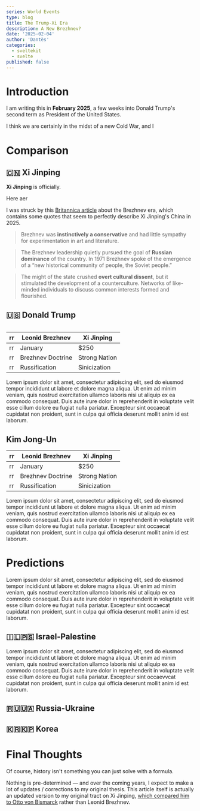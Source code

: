 ```yaml
---
series: World Events
type: blog
title: The Trump-Xi Era
description: A New Brezhnev?
date: '2025-02-04'
author: 'Dantès'
categories:
  - sveltekit
  - svelte
published: false
---
```


<script>
  import Counter from './counter.svelte'
  import Table from '$lib/components/Table.svelte'


  let table1 = {
    title: 'Xi Jinping & Leonid Brezhnev',
    subtitle: 'The Conservative Autocrats',
    rows: [
      {
        title: 'Cultural Repression',
        subtitle: 'Both leaders had economically literate advisors.',
        cells: [
          {
            header: 'Russification',
            url: 'https://en.wikipedia.org/wiki/Alexei_Kosygin',
            content: 'Lorem ipsum dolor sit amet, consectetur adipiscing elit, sed do eiusmod tempor incididunt ut labore et dolore magna aliqua. Ut enim ad minim veniam, quis nostrud exercitation ullamco laboris nisi ut aliquip ex ea commodo consequat. Duis aute irure dolor in reprehenderit in voluptate velit esse cillum dolore eu fugiat nulla pariatur. Excepteur sint occaecat cupidatat non proident, sunt in culpa qui officia deserunt mollit anim id est laborum.'
          },
          {
            header: 'Xi Jinping Thought',
            url: 'https://en.wikipedia.org/wiki/Li_Keqiang',
            content: 'Lorem ipsum dolor sit amet, consectetur adipiscing elit, sed do eiusmod tempor incididunt ut labore et dolore magna aliqua. Ut enim ad minim veniam, quis nostrud exercitation ullamco laboris nisi ut aliquip ex ea commodo consequat. Duis aute irure dolor in reprehenderit in voluptate velit esse cillum dolore eu fugiat nulla pariatur. Excepteur sint occaecat cupidatat non proident, sunt in culpa qui officia deserunt mollit anim id est laborum.'
          },
        ]
      },
      {
        title: 'Foreign Aggression',
        subtitle: 'Both leaders had economically literate advisors.',
        cells: [
          {
            header: 'Brezhnev Doctrine',
            url: 'https://en.wikipedia.org/wiki/Alexei_Kosygin',
            content: 'The Brezhnev'
          },
          {
            header: 'Wolf Warrior Diplomacy',
            url: 'https://en.wikipedia.org/wiki/Li_Keqiang',
            content: 'Xi has pursued a more aggressive foreign policy in regions like the South China Sea, Taiwan, and Ukraine (in the form of tacit support).'
          },
        ]
      },
      {
        title: 'Cult of Personality',
        subtitle: 'Both leaders had economically literate advisors.',
        cells: [
          {
            header: 'Brezhnev',
            url: 'https://en.wikipedia.org/wiki/Alexei_Kosygin',
            content: 'The Brezhnev'
          },
          {
            header: 'Xi Jinping',
            url: 'https://en.wikipedia.org/wiki/Li_Keqiang',
            content: 'Lorem ipsum dolor sit amet, consectetur adipiscing elit, sed do eiusmod tempor incididunt ut labore et dolore magna aliqua. Ut enim ad minim veniam, quis nostrud exercitation ullamco laboris nisi ut aliquip ex ea commodo consequat. Duis aute irure dolor in reprehenderit in voluptate velit esse cillum dolore eu fugiat nulla pariatur. Excepteur sint occaecat cupidatat non proident, sunt in culpa qui officia deserunt mollit anim id est laborum.'
          },
        ]
      },
      {
        title: 'Economic Stagnation',
        subtitle: 'Both leaders had economically literate advisors.',
        cells: [
          {
            header: 'The Era of Stagnation',
            url: 'https://en.wikipedia.org/wiki/Alexei_Kosygin',
            content: 'The USSR economy '
          },
          {
            header: 'The End of the Chinese Miracle',
            url: 'https://en.wikipedia.org/wiki/Li_Keqiang',
            content: 'After 2020, '
          },
        ]
      },
      {
        title: 'Smart Sidekick',
        subtitle: 'Both leaders had economically literate advisors.',
        cells: [
          {
            header: 'Alexei Kosygin',
            url: 'https://en.wikipedia.org/wiki/Alexei_Kosygin',
            content: 'The Kosigyn Reforms were a period of liberalization and (partially) market-driven policies, where'
          },
          {
            header: 'Li Keqiang',
            url: 'https://en.wikipedia.org/wiki/Li_Keqiang',
            content: 'Li Keqiang'
          },
        ]
      }
    ]
  }


</script>


# Introduction

I am writing this in **February 2025**, a few weeks into Donald Trump's second term as President of the United States.


I think we are certainly in the midst of a new Cold War, and I

# Comparison

  ## 🇨🇳 Xi Jinping

  <Table data = {table1} />

  **Xi Jinping** is officially.

  Here aer

  I was struck by this [Britannica article](https://www.britannica.com/place/Soviet-Union/The-Brezhnev-era) about the Brezhnev era, which contains
  some quotes that seem to perfectly describe Xi Jinping's China in 2025.

  > Brezhnev was **instinctively a conservative** and had little sympathy for experimentation in art and literature.

  > The Brezhnev leadership quietly pursued the goal of **Russian dominance** of the country. In 1971 Brezhnev spoke of the emergence of a “new historical community of people, the Soviet people.”

  > The might of the state crushed **overt cultural dissent**, but it stimulated the development of a counterculture. Networks of like-minded individuals to discuss common interests formed and flourished.



  ## 🇺🇸 Donald Trump

  |  rr           | Leonid Brezhnev             | Xi Jinping          |
  | --------         | --------                    | -------             |
  |  rr         | January                       | $250                |
  |  rr          | Brezhnev Doctrine             | Strong Nation                 |
  |  rr         | Russification                 | Sinicization               |

  Lorem ipsum dolor sit amet, consectetur adipiscing elit, sed do eiusmod tempor incididunt ut labore et dolore magna aliqua. Ut enim ad minim veniam, quis nostrud exercitation ullamco laboris nisi ut aliquip ex ea commodo consequat. Duis aute irure dolor in reprehenderit in voluptate velit esse cillum dolore eu fugiat nulla pariatur. Excepteur sint occaecat cupidatat non proident, sunt in culpa qui officia deserunt mollit anim id est laborum.

  ## Kim Jong-Un

  |  rr           | Leonid Brezhnev             | Xi Jinping          |
  | --------         | --------                    | -------             |
  |  rr         | January                       | $250                |
  |  rr          | Brezhnev Doctrine             | Strong Nation                 |
  |  rr         | Russification                 | Sinicization               |

  Lorem ipsum dolor sit amet, consectetur adipiscing elit, sed do eiusmod tempor incididunt ut labore et dolore magna aliqua. Ut enim ad minim veniam, quis nostrud exercitation ullamco laboris nisi ut aliquip ex ea commodo consequat. Duis aute irure dolor in reprehenderit in voluptate velit esse cillum dolore eu fugiat nulla pariatur. Excepteur sint occaecat cupidatat non proident, sunt in culpa qui officia deserunt mollit anim id est laborum.


# Predictions

Lorem ipsum dolor sit amet, consectetur adipiscing elit, sed do eiusmod tempor incididunt ut labore et dolore magna aliqua. Ut enim ad minim veniam, quis nostrud exercitation ullamco laboris nisi ut aliquip ex ea commodo consequat. Duis aute irure dolor in reprehenderit in voluptate velit esse cillum dolore eu fugiat nulla pariatur. Excepteur sint occaecat cupidatat non proident, sunt in culpa qui officia deserunt mollit anim id est laborum.

  ## 🇮🇱🇵🇸 Israel-Palestine

  Lorem ipsum dolor sit amet, consectetur adipiscing elit, sed do eiusmod tempor incididunt ut labore et dolore magna aliqua. Ut enim ad minim veniam, quis nostrud exercitation ullamco laboris nisi ut aliquip ex ea commodo consequat. Duis aute irure dolor in reprehenderit in voluptate velit esse cillum dolore eu fugiat nulla pariatur. Excepteur sint occaevvcat cupidatat non proident, sunt in culpa qui officia deserunt mollit anim id est laborum.

  ## 🇷🇺🇺🇦 Russia-Ukraine

  ## 🇰🇷🇰🇵 Korea


# Final Thoughts


Of course, history isn't something you can just solve with a formula.


Nothing is pre-determined — and over the coming years, I expect to make a lot of updates / corrections to my original thesis.
This article itself is actually an updated version to my original tract on Xi Jinping, [which compared him to Otto von Bismarck](https://heewon.io/blog/xi/) rather than Leonid Brezhnev.